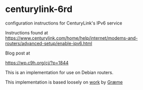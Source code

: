 # centurylink-6rd
configuration instructions for CenturyLink's IPv6 service

Instructions found at
https://www.centurylink.com/home/help/internet/modems-and-routers/advanced-setup/enable-ipv6.html

Blog post at

https://wp.c9h.org/cj/?p=1844

This is an implementation for use on Debian routers.

This implementation is based loosely on
[work](https://itblogpros.com/how-to-get-ipv6-centurylink/) by
[Græme](https://itblogpros.com/graeme-messina-author-bio/)
